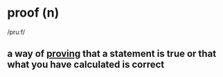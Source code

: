 # proof (n)

/pruːf/

## a way of [proving](prove-v.md#prove-something---to-show-it-is-true) that a statement is true or that what you have calculated is correct